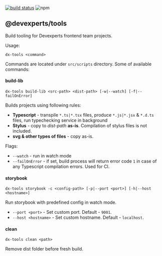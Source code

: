 [![build status](https://img.shields.io/travis/devex-web-frontend/dx-platform/master.svg?style=flat-square)](https://travis-ci.org/devex-web-frontend/dx-platform) ![npm](https://img.shields.io/npm/v/@devexperts/tools.svg?style=flat-square) 
## @devexperts/tools
Build tooling for Devexperts frontend team projects. 

Usage:
```
dx-tools <command>
```
Commands are located under `src/scripts` directory. Some of available commands:
#### build-lib
```
dx-tools build-lib <src-path> <dist-path> [-w|--watch] [-f|--failOnError]
```
Builds projects using following rules:
* __Typescript__ - transpile `*.ts|*.tsx` files, produce `*.js|*.jsx` & `*.d.ts` files, run typechecking service in background
* __Stylus__ - copy to _dist-path_ __as-is__. Compilation of stylus files is not included.
* __svg & other types of files__ - copy as-is.

Flags:
* `--watch` - run in watch mode
* `--failOnError` - if set, build process will return error code `1` in case of any Typescript compilation errors. Used for CI.
#### storybook
```
dx-tools storybook -c <config-path> [-p|--port <port>] [-h|--host <hostname>]
```
Run storybook with predefined config in watch mode.
* `--port <port>` - Set custom port. Default - `9001`.
* `--host <hostname>` - Set custom hostname. Default - `localhost`.
#### clean
```
dx-tools clean <path>
```
Remove dist folder before fresh build.
